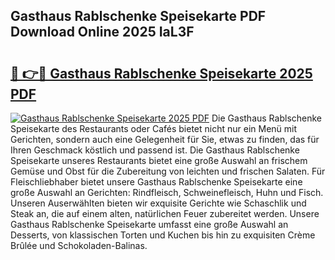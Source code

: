 ## Gasthaus Rablschenke Speisekarte PDF Download Online 2025 IaL3F

# <h2><a href="http://gc6jc9.nevu.top/?p=Gasthaus+Rablschenke+Speisekarte">🔗 👉🔴 Gasthaus Rablschenke Speisekarte 2025 PDF</a></h2>

[![Gasthaus Rablschenke Speisekarte 2025 PDF](https://i.imgur.com/dBaPXMq.png)](http://gc6jc9.nevu.top/?p=Gasthaus+Rablschenke+Speisekarte)
Die Gasthaus Rablschenke Speisekarte des Restaurants oder Cafés bietet nicht nur ein Menü mit Gerichten, sondern auch eine Gelegenheit für Sie, etwas zu finden, das für Ihren Geschmack köstlich und passend ist. Die Gasthaus Rablschenke Speisekarte unseres Restaurants bietet eine große Auswahl an frischem Gemüse und Obst für die Zubereitung von leichten und frischen Salaten. Für Fleischliebhaber bietet unsere Gasthaus Rablschenke Speisekarte eine große Auswahl an Gerichten: Rindfleisch, Schweinefleisch, Huhn und Fisch. Unseren Auserwählten bieten wir exquisite Gerichte wie Schaschlik und Steak an, die auf einem alten, natürlichen Feuer zubereitet werden. Unsere Gasthaus Rablschenke Speisekarte umfasst eine große Auswahl an Desserts, von klassischen Torten und Kuchen bis hin zu exquisiten Crème Brûlée und Schokoladen-Balinas.
